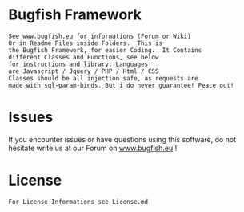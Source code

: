# Bugfish Framework
	See www.bugfish.eu for informations (Forum or Wiki) 
	Or in Readme Files inside Folders.  This is 
	the Bugfish Framework, for easier Coding.  It Contains 
	different Classes and Functions, see below
	for instructions and library. Languages 
	are Javascript / Jquery / PHP / Html / CSS
	Classes should be all injection safe, as requests are
	made with sql-param-binds. But i do never guarantee! Peace out!

# Issues
If you encounter issues or have questions using this software, do not hesitate write us at our Forum on www.bugfish.eu !

# License
	For License Informations see License.md